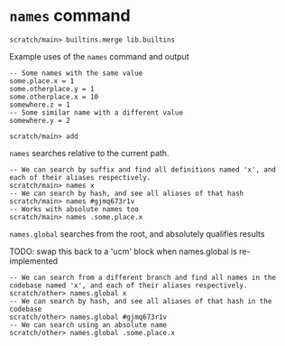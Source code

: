 # `names` command

```ucm
scratch/main> builtins.merge lib.builtins
```

Example uses of the `names` command and output

```unison
-- Some names with the same value
some.place.x = 1
some.otherplace.y = 1
some.otherplace.x = 10
somewhere.z = 1
-- Some similar name with a different value
somewhere.y = 2
```

```ucm
scratch/main> add
```


`names` searches relative to the current path.

```ucm
-- We can search by suffix and find all definitions named 'x', and each of their aliases respectively.
scratch/main> names x
-- We can search by hash, and see all aliases of that hash
scratch/main> names #gjmq673r1v
-- Works with absolute names too
scratch/main> names .some.place.x
```

`names.global` searches from the root, and absolutely qualifies results


TODO: swap this back to a 'ucm' block when names.global is re-implemented

```
-- We can search from a different branch and find all names in the codebase named 'x', and each of their aliases respectively.
scratch/other> names.global x
-- We can search by hash, and see all aliases of that hash in the codebase
scratch/other> names.global #gjmq673r1v
-- We can search using an absolute name
scratch/other> names.global .some.place.x
```
